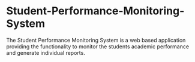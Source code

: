 # Student-Performance-Monitoring-System
 The Student Performance Monitoring System is a web based application providing the functionality to monitor the students academic performance and generate individual reports.
